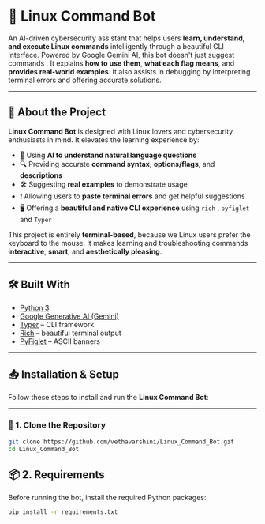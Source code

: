 # 🤖 Linux Command Bot

An AI-driven cybersecurity assistant that helps users **learn, understand, and execute Linux commands** intelligently through a beautiful CLI interface. Powered by Google Gemini AI, this bot doesn't just suggest commands , It explains **how to use them**, **what each flag means**, and **provides real-world examples**. It also assists in debugging by interpreting terminal errors and offering accurate solutions.

---

## 📖 About the Project

**Linux Command Bot** is designed with Linux lovers and cybersecurity enthusiasts in mind. It elevates the learning experience by:

- 🧠 Using **AI to understand natural language questions**
- 🔍 Providing accurate **command syntax**, **options/flags**, and **descriptions**
- 🛠 Suggesting **real examples** to demonstrate usage
- ❗️ Allowing users to **paste terminal errors** and get helpful suggestions
- 🖥 Offering a **beautiful and native CLI experience** using `rich` , `pyfiglet` and `Typer`

This project is entirely **terminal-based**, because we Linux users prefer the keyboard to the mouse. It makes learning and troubleshooting commands **interactive**, **smart**, and **aesthetically pleasing**.

---

## 🛠 Built With

- [Python 3](https://www.python.org/)
- [Google Generative AI (Gemini)](https://ai.google.dev/)
- [Typer](https://typer.tiangolo.com/) – CLI framework
- [Rich](https://rich.readthedocs.io/en/stable/) – beautiful terminal output
- [PyFiglet](https://pypi.org/project/pyfiglet/) – ASCII banners

---
## 📥 Installation & Setup

Follow these steps to install and run the **Linux Command Bot**:

---

### 🔗 1. Clone the Repository

```bash
git clone https://github.com/vethavarshini/Linux_Command_Bot.git
cd Linux_Command_Bot
```
## 📦 2. Requirements

Before running the bot, install the required Python packages:
```bash
pip install -r requirements.txt
```
